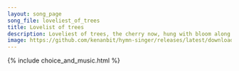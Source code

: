 ```yaml
---
layout: song_page
song_file: loveliest_of_trees
title: Lovelist of trees
description: Loveliest of trees, the cherry now, hung with bloom along the bough, it stands about the woodland ride wearing white for Eastertide.  Now of my threes... secular 4part acapella 3verse musicbyother textbyother spring 
image: https://github.com/kenanbit/hymn-singer/releases/latest/download/loveliest_of_trees-trad.png
---
```


{% include choice_and_music.html %}